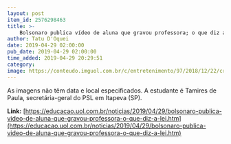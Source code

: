 ```yaml
---
layout: post
item_id: 2576298463
title: >-
    Bolsonaro publica vídeo de aluna que gravou professora; o que diz a lei?
author: Tatu D'Oquei
date: 2019-04-29 02:00:00
pub_date: 2019-04-29 02:00:00
time_added: 2019-04-29 20:29:51
category: 
image: https://conteudo.imguol.com.br/c/entretenimento/97/2018/12/22/criancas-na-sala-de-aula-1545498536288_v2_615x300.jpg
---
```


As imagens não têm data e local especificados. A estudante é Tamires de Paula, secretária-geral do PSL em Itapeva (SP).

**Link:** [https://educacao.uol.com.br/noticias/2019/04/29/bolsonaro-publica-video-de-aluna-que-gravou-professora-o-que-diz-a-lei.htm](https://educacao.uol.com.br/noticias/2019/04/29/bolsonaro-publica-video-de-aluna-que-gravou-professora-o-que-diz-a-lei.htm)

